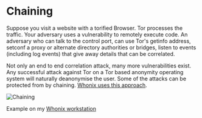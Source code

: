 # Chaining 

Suppose you visit a website with a torified Browser. Tor processes the traffic. Your adversary uses a vulnerability to remotely execute code. An adversary who can talk to the control port, can use Tor's getinfo address, setconf a proxy or alternate directory authorities or bridges, listen to events (including log events) that give away details that can be correlated. 

Not only an end to end correlation attack, many more vulnerabilities exist. Any successful attack against Tor on a Tor based anonymity operating system will naturally deanonymise the user. Some of the attacks can be protected from by chaining. [Whonix uses this approach](https://www.whonix.org/wiki/Chaining_Anonymizing_Gateways).

![Chaining](https://github.com/tymyrddin/orchard/blob/main/mitigations/assets/images/chaining.png)

Example on my [Whonix workstation](../../virtualisation/kvm/Whonix.md)

